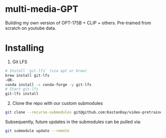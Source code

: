# multi-media-GPT
Building my own version of OPT-175B + CLIP + others. Pre-trained from scratch on youtube data.

# Installing

1. Git LFS
```bash
# Install `git-lfs` (via apt or brew)
brew install git-lfs
-OR-
conda install -c conda-forge -y git-lfs
# Start git-lfs
git-lfs install
```

2. Clone the repo with our custom submodules
```bash
git clone --recurse-submodules git@github.com:KastanDay/video-pretrained-transformer.git
```

Subsequently, future updates in the submodules can be pulled via:
```bash
git submodule update --remote
```
